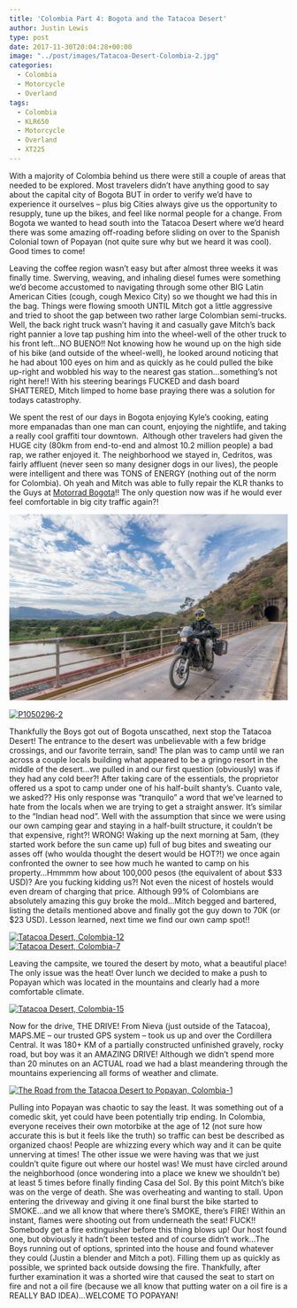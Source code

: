 ```yaml
---
title: 'Colombia Part 4: Bogota and the Tatacoa Desert'
author: Justin Lewis
type: post
date: 2017-11-30T20:04:28+00:00
image: "../post/images/Tatacoa-Desert-Colombia-2.jpg"
categories:
  - Colombia
  - Motorcycle
  - Overland
tags:
  - Colombia
  - KLR650
  - Motorcycle
  - Overland
  - XT225
---
```

With a majority of Colombia behind us there were still a couple of areas that needed to be explored. Most travelers didn’t have anything good to say about the capital city of Bogota BUT in order to verify we’d have to experience it ourselves – plus big Cities always give us the opportunity to resupply, tune up the bikes, and feel like normal people for a change. From Bogota we wanted to head south into the Tatacoa Desert where we’d heard there was some amazing off-roading before sliding on over to the Spanish Colonial town of Popayan (not quite sure why but we heard it was cool). Good times to come!

Leaving the coffee region wasn’t easy but after almost three weeks it was finally time. Swerving, weaving, and inhaling diesel fumes were something we’d become accustomed to navigating through some other BIG Latin American Cities (cough, cough Mexico City) so we thought we had this in the bag. Things were flowing smooth UNTIL Mitch got a little aggressive and tried to shoot the gap between two rather large Colombian semi-trucks. Well, the back right truck wasn’t having it and casually gave Mitch’s back right pannier a love tap pushing him into the wheel-well of the other truck to his front left…NO BUENO!! Not knowing how he wound up on the high side of his bike (and outside of the wheel-well), he looked around noticing that he had about 100 eyes on him and as quickly as he could pulled the bike up-right and wobbled his way to the nearest gas station…something’s not right here!! With his steering bearings FUCKED and dash board SHATTERED, Mitch limped to home base praying there was a solution for todays catastrophy.<!--more-->

We spent the rest of our days in Bogota enjoying Kyle’s cooking, eating more empanadas than one man can count, enjoying the nightlife, and taking a really cool graffiti tour downtown.&nbsp; Although other travelers had given the HUGE city (80km from end-to-end and almost 10.2 million people) a bad rap, we rather enjoyed it. The neighborhood we stayed in, Cedritos, was fairly affluent (never seen so many designer dogs in our lives), the people were intelligent and there was TONS of ENERGY (nothing out of the norm for Colombia). Oh yeah and Mitch was able to fully repair the KLR thanks to the Guys at [Motorrad Bogota][1]!! The only question now was if he would ever feel comfortable in big city traffic again?!


![Test image](../post/images/Tatacoa-Desert-Colombia-2.jpg)

<div class="ngg-gallery-singlepic-image " style="">
  <a href="http://www.elevationupgrade.com/wp-content/gallery/colombia-part-4/P1050296-2.jpg"
		     title=""
             data-src="http://www.elevationupgrade.com/wp-content/gallery/colombia-part-4/P1050296-2.jpg"
             data-thumbnail="http://www.elevationupgrade.com/wp-content/gallery/colombia-part-4/thumbs/thumbs_P1050296-2.jpg"
             data-image-id="977"
             data-title="P1050296-2"
             data-description=""
             target='_self'
             class="ngg-fancybox" rel="2b8582997d6dd984f94ee8dca4744a0a"> <img class="ngg-singlepic"
             src="http://www.elevationupgrade.com/wp-content/gallery/colombia-part-4/dynamic/P1050296-2.jpg-nggid03977-ngg0dyn-0x0x100-00f0w010c010r110f110r010t010.jpg"
             alt="P1050296-2"
             title="P1050296-2"
 /> </a>
</div>

Thankfully the Boys got out of Bogota unscathed, next stop the Tatacoa Desert! The entrance to the desert was unbelievable with a few bridge crossings, and our favorite terrain, sand! The plan was to camp until we ran across a couple locals building what appeared to be a gringo resort in the middle of the desert…we pulled in and our first question (obviously) was if they had any cold beer?! After taking care of the essentials, the proprietor offered us a spot to camp under one of his half-built shanty’s. Cuanto vale, we asked?? His only response was “tranquilo” a word that we’ve learned to hate from the locals when we are trying to get a straight answer. It’s similar to the “Indian head nod”. Well with the assumption that since we were using our own camping gear and staying in a half-built structure, it couldn’t be that expensive, right?! WRONG! Waking up the next morning at 5am, (they started work before the sun came up) full of bug bites and sweating our asses off (who woulda thought the desert would be HOT?!) we once again confronted the owner to see how much he wanted to camp on his property…Hmmmm how about 100,000 pesos (the equivalent of about $33 USD)? Are you fucking kidding us?! Not even the nicest of hostels would even dream of charging that price. Although 99% of Colombians are absolutely amazing this guy broke the mold…Mitch begged and bartered, listing the details mentioned above and finally got the guy down to 70K (or $23 USD). Lesson learned, next time we find our own camp spot!!&nbsp;

<div class="ngg-gallery-singlepic-image " style="">
  <a href="http://www.elevationupgrade.com/wp-content/gallery/colombia-part-4/Tatacoa-Desert-Colombia-12.jpg"
		     title=""
             data-src="http://www.elevationupgrade.com/wp-content/gallery/colombia-part-4/Tatacoa-Desert-Colombia-12.jpg"
             data-thumbnail="http://www.elevationupgrade.com/wp-content/gallery/colombia-part-4/thumbs/thumbs_Tatacoa-Desert-Colombia-12.jpg"
             data-image-id="984"
             data-title="Tatacoa Desert, Colombia-12"
             data-description=""
             target='_self'
             class="ngg-fancybox" rel="d2c8b9b709954e42ab33f06478034d27"> <img class="ngg-singlepic"
             src="http://www.elevationupgrade.com/wp-content/gallery/colombia-part-4/dynamic/Tatacoa-Desert-Colombia-12.jpg-nggid03984-ngg0dyn-0x0x100-00f0w010c010r110f110r010t010.jpg"
             alt="Tatacoa Desert, Colombia-12"
             title="Tatacoa Desert, Colombia-12"
 /> </a>
</div>

<div class="ngg-gallery-singlepic-image " style="">
  <a href="http://www.elevationupgrade.com/wp-content/gallery/colombia-part-4/Tatacoa-Desert-Colombia-7.jpg"
		     title=""
             data-src="http://www.elevationupgrade.com/wp-content/gallery/colombia-part-4/Tatacoa-Desert-Colombia-7.jpg"
             data-thumbnail="http://www.elevationupgrade.com/wp-content/gallery/colombia-part-4/thumbs/thumbs_Tatacoa-Desert-Colombia-7.jpg"
             data-image-id="983"
             data-title="Tatacoa Desert, Colombia-7"
             data-description=""
             target='_self'
             class="ngg-fancybox" rel="f0ff7cc62a3a14812be49839f26cf1f4"> <img class="ngg-singlepic"
             src="http://www.elevationupgrade.com/wp-content/gallery/colombia-part-4/dynamic/Tatacoa-Desert-Colombia-7.jpg-nggid03983-ngg0dyn-0x0x100-00f0w010c010r110f110r010t010.jpg"
             alt="Tatacoa Desert, Colombia-7"
             title="Tatacoa Desert, Colombia-7"
 /> </a>
</div>

Leaving the campsite, we toured the desert by moto, what a beautiful place! The only issue was the heat! Over lunch we decided to make a push to Popayan which was located in the mountains and clearly had a more comfortable climate.

<div class="ngg-gallery-singlepic-image " style="">
  <a href="http://www.elevationupgrade.com/wp-content/gallery/colombia-part-4/Tatacoa-Desert-Colombia-15.jpg"
		     title=""
             data-src="http://www.elevationupgrade.com/wp-content/gallery/colombia-part-4/Tatacoa-Desert-Colombia-15.jpg"
             data-thumbnail="http://www.elevationupgrade.com/wp-content/gallery/colombia-part-4/thumbs/thumbs_Tatacoa-Desert-Colombia-15.jpg"
             data-image-id="985"
             data-title="Tatacoa Desert, Colombia-15"
             data-description=""
             target='_self'
             class="ngg-fancybox" rel="522aa072782b1f847b63c347703de909"> <img class="ngg-singlepic"
             src="http://www.elevationupgrade.com/wp-content/gallery/colombia-part-4/dynamic/Tatacoa-Desert-Colombia-15.jpg-nggid03985-ngg0dyn-0x0x100-00f0w010c010r110f110r010t010.jpg"
             alt="Tatacoa Desert, Colombia-15"
             title="Tatacoa Desert, Colombia-15"
 /> </a>
</div>

Now for the drive, THE DRIVE! From Nieva (just outside of the Tatacoa), MAPS.ME – our trusted GPS system – took us up and over the Cordillera Central. It was 180+ KM of a partially constructed unfinished gravely, rocky road, but boy was it an AMAZING DRIVE! Although we didn’t spend more than 20 minutes on an ACTUAL road we had a blast meandering through the mountains experiencing all forms of weather and climate.

<div class="ngg-gallery-singlepic-image " style="">
  <a href="http://www.elevationupgrade.com/wp-content/gallery/colombia-part-4/The-Road-from-the-Tatacoa-Desert-to-Popayan-Colombia-1.jpg"
		     title=""
             data-src="http://www.elevationupgrade.com/wp-content/gallery/colombia-part-4/The-Road-from-the-Tatacoa-Desert-to-Popayan-Colombia-1.jpg"
             data-thumbnail="http://www.elevationupgrade.com/wp-content/gallery/colombia-part-4/thumbs/thumbs_The-Road-from-the-Tatacoa-Desert-to-Popayan-Colombia-1.jpg"
             data-image-id="986"
             data-title="The Road from the Tatacoa Desert to Popayan, Colombia-1"
             data-description=""
             target='_self'
             class="ngg-fancybox" rel="558db891368ed004bf31d361a2465a88"> <img class="ngg-singlepic"
             src="http://www.elevationupgrade.com/wp-content/gallery/colombia-part-4/dynamic/The-Road-from-the-Tatacoa-Desert-to-Popayan-Colombia-1.jpg-nggid03986-ngg0dyn-0x0x100-00f0w010c010r110f110r010t010.jpg"
             alt="The Road from the Tatacoa Desert to Popayan, Colombia-1"
             title="The Road from the Tatacoa Desert to Popayan, Colombia-1"
 /> </a>
</div>

Pulling into Popayan was chaotic to say the least. It was something out of a comedic skit, yet could have been potentially trip ending. In Colombia, everyone receives their own motorbike at the age of 12 (not sure how accurate this is but it feels like the truth) so traffic can best be described as organized chaos! People are whizzing every which way and it can be quite unnerving at times! The other issue we were having was that we just couldn’t quite figure out where our hostel was! We must have circled around the neighborhood (once wondering into a place we knew we shouldn’t be) at least 5 times before finally finding Casa del Sol. By this point Mitch’s bike was on the verge of death. She was overheating and wanting to stall. Upon entering the driveway and giving it one final burst the bike started to SMOKE…and we all know that where there’s SMOKE, there’s FIRE! Within an instant, flames were shooting out from underneath the seat! FUCK!! Somebody get a fire extinguisher before this thing blows up! Our host found one, but obviously it hadn’t been tested and of course didn’t work…The Boys running out of options, sprinted into the house and found whatever they could (Justin a blender and Mitch a pot). Filling them up as quickly as possible, we sprinted back outside dowsing the fire. Thankfully, after further examination it was a shorted wire that caused the seat to start on fire and not a oil fire (because we all know that putting water on a oil fire is a REALLY BAD IDEA)…WELCOME TO POPAYAN!



 [1]: http://www.motorradcentercolombia.com/#la-mejor-atencion
